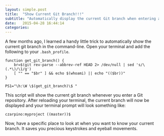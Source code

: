 ```yaml
---
layout: simple.post
title:  "Show Current Git Branch!!!"
subtitle: "Automatically display the current Git branch when entering a Git repo"
date:   2015-04-28 16:44:14
categories:
---
```


A few months ago, I learned a handy little trick to automatically show the current git branch in the command-line. Open your terminal and add the following to your `.bash_profile`.

    function get_git_branch() {
        br=$(git rev-parse --abbrev-ref HEAD 2> /dev/null | sed 's/\(.*\)/\1/g')
        [ "" == "$br" ] && echo $(whoami) || echo "(($br))"
    }
    
    PS1="\h:\W \$(get_git_branch)\$ "

This script will show the current git branch whenever you enter a Git repository. After reloading your terminal, the current branch will now be displayed and your terminal prompt will look something like:

    czarpino:myproject ((master))$


Now, have a specific place to look at when you want to know your current branch. It saves you precious keystrokes and eyeball movements.